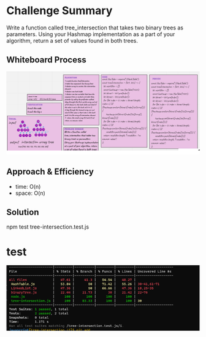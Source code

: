 # Challenge Summary


Write a function called tree_intersection that takes two binary trees as parameters.
Using your Hashmap implementation as a part of your algorithm, return a set of values found in both trees.


## Whiteboard Process

![tree](./images/tree-intersection.png)

## Approach & Efficiency


* time: O(n)
* space: O(n)


## Solution

npm test tree-intersection.test.js


# test

![test](./images/test-tree.png)

